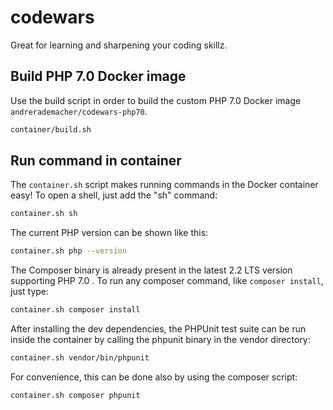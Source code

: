 # codewars
Great for learning and sharpening your coding skillz.

## Build PHP 7.0 Docker image
Use the build script in order to build the custom PHP 7.0 Docker image
`andrerademacher/codewars-php70`.

```bash
container/build.sh
```

## Run command in container
The `container.sh` script makes running commands in the Docker container easy!
To open a shell, just add the "sh" command:
```bash
container.sh sh
```

The current PHP version can be shown like this:
```bash
container.sh php --version
```

The Composer binary is already present in the latest 2.2 LTS version supporting PHP 7.0 .
To run any composer command, like `composer install`, just type:
```bash
container.sh composer install
```

After installing the dev dependencies, the PHPUnit test suite can be run
inside the container by calling the phpunit binary in the vendor directory:
```bash
container.sh vendor/bin/phpunit
```

For convenience, this can be done also by using the composer script:
```bash
container.sh composer phpunit
```
